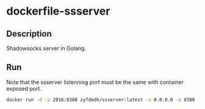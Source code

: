 # dockerfile-ssserver

## Description
Shadowsocks server in Golang.

## Run
Note that the ssserver listenning port must be the same with container exposed port.

```sh
docker run -d -p 2016:8388 zyfdedh/ssserver:latest -s 0.0.0.0 -p 8388 -k $PASSWORD -m aes-256-cfb
```
